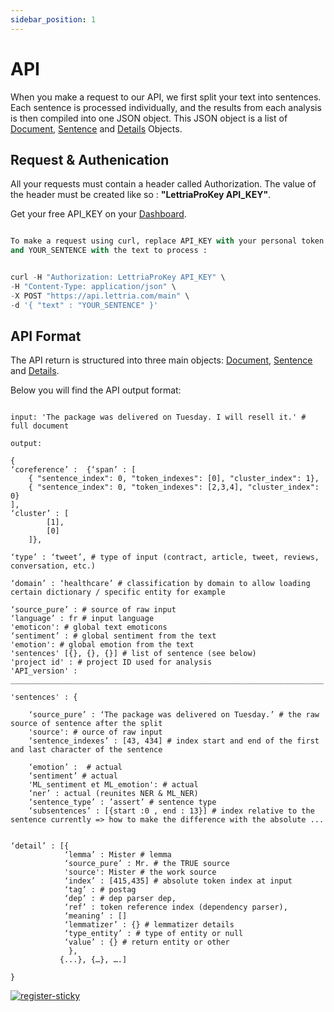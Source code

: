 ```yaml
---
sidebar_position: 1
--- 
```


# API

When you make a request to our API, we first split your text into sentences. Each sentence is processed individually, and the results from each analysis is then compiled into one JSON object. This JSON object is a list of [Document](https://www.lettria.com/documentation/docs/API/Document), [Sentence](https://www.lettria.com/documentation/docs/API/Sentence) and [Details](https://www.lettria.com/documentation/docs/API/Details) Objects.

## Request & Authenication

All your requests must contain a header called Authorization. The value of the header must be created like so : **"LettriaProKey API_KEY"**.

Get your free API_KEY on your [Dashboard](https://app.lettria.com/nlp).

```python

To make a request using curl, replace API_KEY with your personal token
and YOUR_SENTENCE with the text to process :


curl -H "Authorization: LettriaProKey API_KEY" \
-H "Content-Type: application/json" \
-X POST "https://api.lettria.com/main" \
-d '{ "text" : "YOUR_SENTENCE" }'

```

## API Format

The API return is structured into three main objects: [Document](https://www.lettria.com/documentation/docs/API/Document/Document), [Sentence](https://www.lettria.com/documentation/docs/API/Sentence/Sentence) and [Details](https://www.lettria.com/documentation/docs/API/Details/Details).

Below you will find the API output format:

```

input: 'The package was delivered on Tuesday. I will resell it.' # full document

output:

{
‘coreference’ :  {‘span’ : [
	{ "sentence_index": 0, "token_indexes": [0], "cluster_index": 1},
	{ "sentence_index": 0, "token_indexes": [2,3,4], "cluster_index": 0}
],
‘cluster’ : [
		[1],
		[0]
	]},

‘type’ : ‘tweet’, # type of input (contract, article, tweet, reviews, conversation, etc.)

‘domain’ : ‘healthcare’ # classification by domain to allow loading certain dictionary / specific entity for example

‘source_pure’ : # source of raw input
‘language’ : fr # input language
'emoticon': # global text emoticons
‘sentiment’ : # global sentiment from the text
'emotion': # global emotion from the text
'sentences' [{}, {}, {}] # list of sentence (see below)
'project id' : # project ID used for analysis
'API_version' : 
______________________________________________________________________

'sentences' : {

	‘source_pure’ : ‘The package was delivered on Tuesday.’ # the raw source of sentence after the split
	'source': # ource of raw input
	‘sentence_indexes’ : [43, 434] # index start and end of the first and last character of the sentence
	
	‘emotion’ :  # actual
	‘sentiment’ # actual
	'ML_sentiment et ML_emotion': # actual
	‘ner’ : actual (reunites NER & ML_NER)
	‘sentence_type’ : ’assert’ # sentence type
	‘subsentences’ : [{start :0 , end : 13}] # index relative to the sentence currently => how to make the difference with the absolute ...


‘detail’ : [{
            ‘lemma’ : Mister # lemma
            ‘source_pure’ : Mr. # the TRUE source
            'source': Mister # the work source
            ‘index’ : [415,435] # absolute token index at input
            ‘tag’ : # postag
            ‘dep’ : # dep parser dep,
            ‘ref’ : token reference index (dependency parser),
            ‘meaning’ : []
            ‘lemmatizer’ : {} # lemmatizer details
            ‘type_entity’ : # type of entity or null
            ‘value’ : {} # return entity or other
             },
		   {...}, {…}, ….]
	 
}
```

[![register-sticky](/img/register-sticky.png)](https://app.lettria.com/signup)
